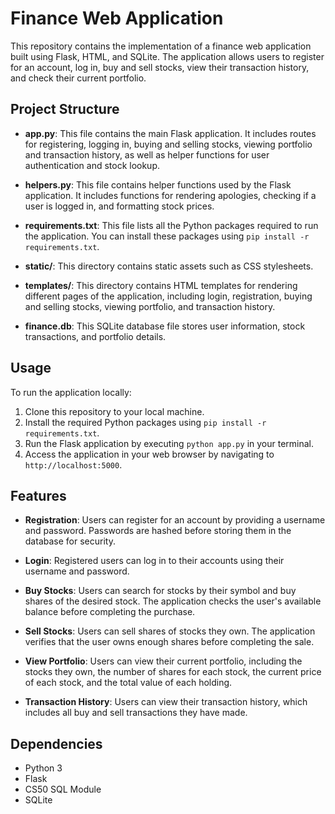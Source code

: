 # Finance Web Application

This repository contains the implementation of a finance web application built using Flask, HTML, and SQLite. The application allows users to register for an account, log in, buy and sell stocks, view their transaction history, and check their current portfolio.

## Project Structure

- **app.py**: This file contains the main Flask application. It includes routes for registering, logging in, buying and selling stocks, viewing portfolio and transaction history, as well as helper functions for user authentication and stock lookup.

- **helpers.py**: This file contains helper functions used by the Flask application. It includes functions for rendering apologies, checking if a user is logged in, and formatting stock prices.

- **requirements.txt**: This file lists all the Python packages required to run the application. You can install these packages using `pip install -r requirements.txt`.

- **static/**: This directory contains static assets such as CSS stylesheets.

- **templates/**: This directory contains HTML templates for rendering different pages of the application, including login, registration, buying and selling stocks, viewing portfolio, and transaction history.

- **finance.db**: This SQLite database file stores user information, stock transactions, and portfolio details.

## Usage

To run the application locally:

1. Clone this repository to your local machine.
2. Install the required Python packages using `pip install -r requirements.txt`.
3. Run the Flask application by executing `python app.py` in your terminal.
4. Access the application in your web browser by navigating to `http://localhost:5000`.

## Features

- **Registration**: Users can register for an account by providing a username and password. Passwords are hashed before storing them in the database for security.

- **Login**: Registered users can log in to their accounts using their username and password.

- **Buy Stocks**: Users can search for stocks by their symbol and buy shares of the desired stock. The application checks the user's available balance before completing the purchase.

- **Sell Stocks**: Users can sell shares of stocks they own. The application verifies that the user owns enough shares before completing the sale.

- **View Portfolio**: Users can view their current portfolio, including the stocks they own, the number of shares for each stock, the current price of each stock, and the total value of each holding.

- **Transaction History**: Users can view their transaction history, which includes all buy and sell transactions they have made.

## Dependencies

- Python 3
- Flask
- CS50 SQL Module
- SQLite
